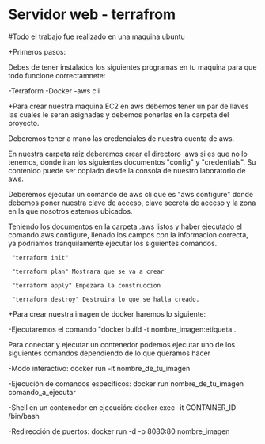 # Servidor web - terrafrom
#Todo el trabajo fue realizado en una maquina ubuntu 

+Primeros pasos:

Debes de tener instalados los siguientes programas en tu maquina para que todo funcione correctamnete: 

-Terraform
-Docker
-aws cli


+Para crear nuestra maquina EC2 en aws debemos tener un par de llaves las cuales le seran asignadas y debemos ponerlas en la carpeta del proyecto.

Deberemos tener a mano las credenciales de nuestra cuenta de aws.

En nuestra carpeta raiz deberemos crear el directoro .aws si es que no lo tenemos, donde iran los siguientes documentos "config" y "credentials". Su contenido puede ser copiado desde la consola de nuestro laboratorio de aws. 

Deberemos ejecutar un comando de aws cli que es "aws configure" donde debemos poner nuestra clave de acceso, clave secreta de acceso y la zona en la que nosotros estemos ubicados.

Teniendo los documentos en la carpeta .aws listos y haber ejecutado el comando aws configure, llenado los campos con la informacion correcta, ya podriamos tranquilamente ejecutar los siguientes comandos.

     "terraform init"

     "terraform plan" Mostrara que se va a crear

     "terraform apply" Empezara la construccion

     "terraform destroy" Destruira lo que se halla creado.
 

+Para crear nuestra imagen de docker haremos lo siguiente:

-Ejecutaremos el comando "docker build -t nombre_imagen:etiqueta .

Para conectar y ejecutar un contenedor podemos ejecutar uno de los siguientes comandos dependiendo de lo que queramos hacer

-Modo interactivo:
docker run -it nombre_de_tu_imagen

-Ejecución de comandos específicos:
docker run nombre_de_tu_imagen comando_a_ejecutar

-Shell en un contenedor en ejecución:
docker exec -it CONTAINER_ID /bin/bash

-Redirección de puertos:
docker run -d -p 8080:80 nombre_imagen

